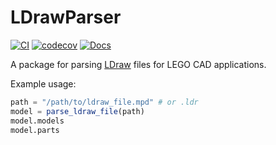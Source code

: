 # LDrawParser
[![CI](https://github.com/sisl/LDrawParser.jl/actions/workflows/ci.yml/badge.svg)](https://github.com/sisl/LDrawParser.jl/actions/workflows/ci.yml)
[![codecov](https://codecov.io/gh/JuliaPOMDP/SARSOP.jl/branch/master/graph/badge.svg?token=c4tQjlMbDX)](https://codecov.io/gh/SISL/LDrawParser.jl)
[![Docs](https://img.shields.io/badge/docs-stable-blue.svg)](https://SISL.github.io/LDrawParser.jl/stable)

A package for parsing [LDraw](https://www.ldraw.org/) files for LEGO CAD applications.

Example usage:

```Julia
path = "/path/to/ldraw_file.mpd" # or .ldr
model = parse_ldraw_file(path)
model.models
model.parts
```
